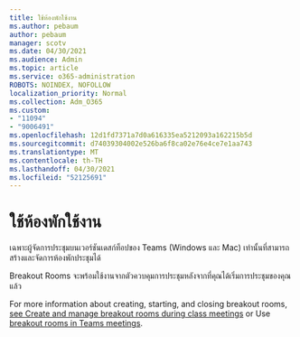 ```yaml
---
title: ใช้ห้องพักใช้งาน
ms.author: pebaum
author: pebaum
manager: scotv
ms.date: 04/30/2021
ms.audience: Admin
ms.topic: article
ms.service: o365-administration
ROBOTS: NOINDEX, NOFOLLOW
localization_priority: Normal
ms.collection: Adm_O365
ms.custom:
- "11094"
- "9006491"
ms.openlocfilehash: 12d1fd7371a7d0a616335ea5212093a162215b5d
ms.sourcegitcommit: d74039304002e526ba6f8ca02e76e4ce7e1aa743
ms.translationtype: MT
ms.contentlocale: th-TH
ms.lasthandoff: 04/30/2021
ms.locfileid: "52125691"
---
```

# <a name="use-breakout-rooms"></a>ใช้ห้องพักใช้งาน

เฉพาะผู้จัดการประชุมบนเวอร์ชันเดสก์ท็อปของ Teams (Windows และ Mac) เท่านั้นที่สามารถสร้างและจัดการห้องพักประชุมได้ 

Breakout Rooms จะพร้อมใช้งานจากตัวควบคุมการประชุมหลังจากที่คุณได้เริ่มการประชุมของคุณแล้ว

For more information about creating, starting, and closing breakout rooms, [see Create and manage breakout rooms during class meetings]() or Use [breakout rooms in Teams meetings](https://support.microsoft.com/office/use-breakout-rooms-in-teams-meetings-7de1f48a-da07-466c-a5ab-4ebace28e461).
